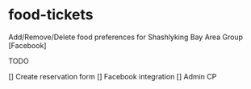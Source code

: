 food-tickets
============

Add/Remove/Delete food preferences for Shashlyking Bay Area Group [Facebook] 

TODO

[] Create reservation form
[] Facebook integration
[] Admin CP
